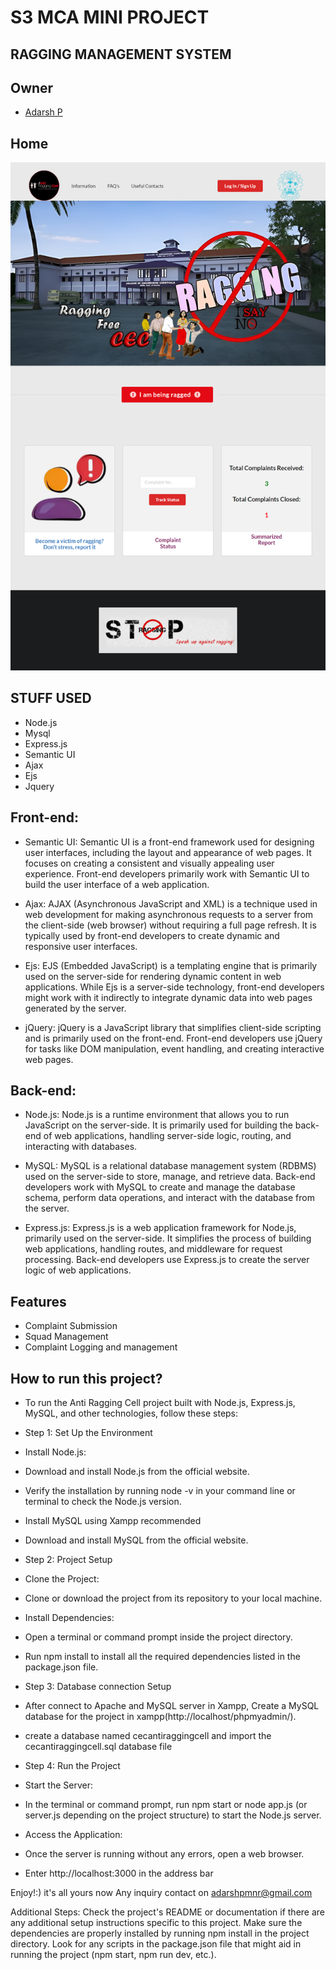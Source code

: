 # S3 MCA MINI PROJECT
## RAGGING MANAGEMENT SYSTEM

## Owner
* [Adarsh P](https://github.com/adarshpalakkadan)

## Home
![alt text](https://github.com/adarshpalakkadan/MINI-PROJECT-ON-RAGGING-MANAGEMENT-SYSTEM/blob/master/Screenshots/Screenshots%20of%20Web%20page/Home%20Page.png)

## STUFF USED
* Node.js
* Mysql
* Express.js
* Semantic UI
* Ajax
* Ejs
* Jquery

## Front-end:

* Semantic UI: Semantic UI is a front-end framework used for designing user interfaces, including the layout and appearance of web pages. It focuses on creating a consistent and visually appealing user experience. Front-end developers primarily work with Semantic UI to build the user interface of a web application.

* Ajax: AJAX (Asynchronous JavaScript and XML) is a technique used in web development for making asynchronous requests to a server from the client-side (web browser) without requiring a full page refresh. It is typically used by front-end developers to create dynamic and responsive user interfaces.

* Ejs: EJS (Embedded JavaScript) is a templating engine that is primarily used on the server-side for rendering dynamic content in web applications. While Ejs is a server-side technology, front-end developers might work with it indirectly to integrate dynamic data into web pages generated by the server.

* jQuery: jQuery is a JavaScript library that simplifies client-side scripting and is primarily used on the front-end. Front-end developers use jQuery for tasks like DOM manipulation, event handling, and creating interactive web pages.

## Back-end:

* Node.js: Node.js is a runtime environment that allows you to run JavaScript on the server-side. It is primarily used for building the back-end of web applications, handling server-side logic, routing, and interacting with databases.

* MySQL: MySQL is a relational database management system (RDBMS) used on the server-side to store, manage, and retrieve data. Back-end developers work with MySQL to create and manage the database schema, perform data operations, and interact with the database from the server.

* Express.js: Express.js is a web application framework for Node.js, primarily used on the server-side. It simplifies the process of building web applications, handling routes, and middleware for request processing. Back-end developers use Express.js to create the server logic of web applications.

## Features
* Complaint Submission
* Squad Management
* Complaint Logging and management

## How to run this project?

* To run the Anti Ragging Cell project built with Node.js, Express.js, MySQL, and other technologies, follow these steps:

* Step 1: Set Up the Environment
* Install Node.js:
* Download and install Node.js from the official website.
* Verify the installation by running node -v in your command line or terminal to check the Node.js version.
* Install MySQL using Xampp recommended
* Download and install MySQL from the official website.

* Step 2: Project Setup
* Clone the Project:
* Clone or download the project from its repository to your local machine.
* Install Dependencies:
* Open a terminal or command prompt inside the project directory.
* Run npm install to install all the required dependencies listed in the package.json file.

* Step 3: Database connection Setup
* After connect to Apache and MySQL server in Xampp, Create a MySQL database for the project in xampp(http://localhost/phpmyadmin/).
* create a database named cecantiraggingcell and import the cecantiraggingcell.sql database file

* Step 4: Run the Project
* Start the Server:
* In the terminal or command prompt, run npm start or node app.js (or server.js depending on the project structure) to start the Node.js server.
* Access the Application:
* Once the server is running without any errors, open a web browser.
* Enter http://localhost:3000 in the address bar

Enjoy!:) it's all yours now
Any inquiry contact on adarshpmnr@gmail.com

Additional Steps:
Check the project's README or documentation if there are any additional setup instructions specific to this project.
Make sure the dependencies are properly installed by running npm install in the project directory.
Look for any scripts in the package.json file that might aid in running the project (npm start, npm run dev, etc.).

